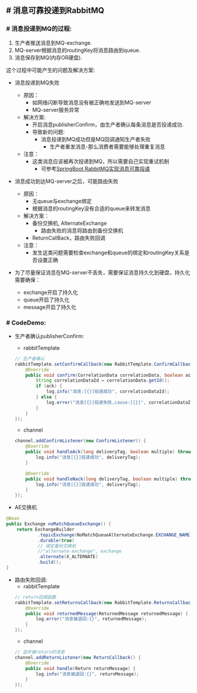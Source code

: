 ## # 消息可靠投递到RabbitMQ

### # 消息投递到MQ的过程:

1. 生产者推送消息到MQ-exchange.
2. MQ-server根据消息的routingKey将消息路由到queue.
3. 消息保存到MQ(内存OR硬盘).

这个过程中可能产生的问题及解决方案:

* 消息投递到MQ失败
    * 原因：
        * 如网络闪断导致消息没有被正确地发送到MQ-server
        * MQ-server服务异常
    * 解决方案:
        * 开启消息publisherConfirm，由生产者确认每条消息是否投递成功.
        * 导致新的问题:
            * 消息投递到MQ成功但是MQ回调通知生产者失败
                * 生产者重发消息-那么消费者需要能够处理重复消息
    * 注意：
        * 这类消息应该被再次投递到MQ，所以需要自己实现重试机制
            * 可参考[SpringBoot RabbitMQ实现消息可靠投递](https://mp.weixin.qq.com/s/aC6PQyGAxjbGNAJCrA9p-Q)

* 消息成功到达MQ-server之后，可能路由失败
    * 原因：
        * 无queue与exchange绑定
        * 根据消息的routingKey没有合适的queue来转发消息
    * 解决方案：
        * 备份交换机, AlternateExchange
            * 路由失败的消息将路由到备份交换机
        * ReturnCallBack，路由失败回调
    * 注意：
        * 发生这类问题需要检查exchange和queue的绑定和routingKey关系是否设置正确

* 为了尽量保证消息在MQ-server不丢失，需要保证消息持久化到硬盘，持久化需要确保：
    * exchange开启了持久化
    * queue开启了持久化
    * message开启了持久化
    

### # CodeDemo:
* 生产者确认publisherConfirm:
    * rabbitTemplate
    ```java
    // 生产者确认
    rabbitTemplate.setConfirmCallback(new RabbitTemplate.ConfirmCallback() {
        @Override
        public void confirm(CorrelationData correlationData, boolean ack, String cause) {
            String correlationDataId = correlationData.getId();
            if (ack) {
                log.info("消息:[{}]投递成功", correlationDataId);
            } else {
                log.error("消息[{}]投递失败,cause:[{}]", correlationDataId, cause);
            }
        }
    });
    ```
    * channel
    ```java
    channel.addConfirmListener(new ConfirmListener() {
        @Override
        public void handleAck(long deliveryTag, boolean multiple) throws IOException {
            log.info("消息[{}]投递成功", deliveryTag);
        }
    
        @Override
        public void handleNack(long deliveryTag, boolean multiple) throws IOException {
            log.info("消息[{}]投递成功", deliveryTag);
        }
    });
    ```
  
* AE交换机
```java
@Bean
public Exchange noMatchQueueExchange() {
    return ExchangeBuilder
            .topicExchange(NoMatchQueueAlternateExchange.EXCHANGE_NAME)
            .durable(true)
            // 绑定备份交换机
            //"alternate-exchange", exchange
            .alternate(X_ALTERNATE)
            .build();
}
```

* 路由失败回调:
    * rabbitTemplate
    ```java
    // return回调函数
    rabbitTemplate.setReturnsCallback(new RabbitTemplate.ReturnsCallback() {
        @Override
        public void returnedMessage(ReturnedMessage returnedMessage) {
            log.error("消息被退回:{}", returnedMessage);
        }
    });
    ```
    * channel
    ```java
    // 监听被return的消息
    channel.addReturnListener(new ReturnCallback() {
        @Override
        public void handle(Return returnMessage) {
            log.info("消息被退回:{}", returnMessage);
        }
    });
    ```
